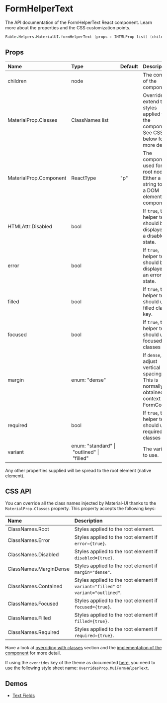 # FormHelperText

<p class="description">The API documentation of the FormHelperText React component. Learn more about the properties and the CSS customization points.</p>

```fsharp
Fable.Helpers.MaterialUI.formHelperText (props : IHTMLProp list) (children : ReactElement list) : ReactElement
```



## Props

| Name | Type | Default | Description |
|:-----|:-----|:--------|:------------|
| <span class="prop-name">children</span> | <span class="prop-type">node</span> |   | The content of the component. |
| <span class="prop-name">MaterialProp.Classes</span> | <span class="prop-type">ClassNames list</span> |   | Override or extend the styles applied to the component.  See CSS API below for more details.  |
| <span class="prop-name">MaterialProp.Component</span> | <span class="prop-type">ReactType</span> | <span class="prop-default">"p"</span> | The component used for the root node. Either a string to use a DOM element or a component. |
| <span class="prop-name">HTMLAttr.Disabled</span> | <span class="prop-type">bool</span> |   | If `true`, the helper text should be displayed in a disabled state. |
| <span class="prop-name">error</span> | <span class="prop-type">bool</span> |   | If `true`, helper text should be displayed in an error state. |
| <span class="prop-name">filled</span> | <span class="prop-type">bool</span> |   | If `true`, the helper text should use filled classes key. |
| <span class="prop-name">focused</span> | <span class="prop-type">bool</span> |   | If `true`, the helper text should use focused classes key. |
| <span class="prop-name">margin</span> | <span class="prop-type">enum:&nbsp;"dense"<br></span> |   | If `dense`, will adjust vertical spacing. This is normally obtained via context from FormControl. |
| <span class="prop-name">required</span> | <span class="prop-type">bool</span> |   | If `true`, the helper text should use required classes key. |
| <span class="prop-name">variant</span> | <span class="prop-type">enum:&nbsp;"standard"&nbsp;&#124;<br>&nbsp;"outlined"&nbsp;&#124;<br>&nbsp;"filled"<br></span> |   | The variant to use. |

Any other properties supplied will be spread to the root element (native element).

## CSS API

You can override all the class names injected by Material-UI thanks to the `MaterialProp.Classes` property.
This property accepts the following keys:


| Name | Description |
|:-----|:------------|
| <span class="prop-name">ClassNames.Root</span> | Styles applied to the root element.
| <span class="prop-name">ClassNames.Error</span> | Styles applied to the root element if `error={true}`.
| <span class="prop-name">ClassNames.Disabled</span> | Styles applied to the root element if `disabled={true}`.
| <span class="prop-name">ClassNames.MarginDense</span> | Styles applied to the root element if `margin="dense"`.
| <span class="prop-name">ClassNames.Contained</span> | Styles applied to the root element if `variant="filled"` or `variant="outlined"`.
| <span class="prop-name">ClassNames.Focused</span> | Styles applied to the root element if `focused={true}`.
| <span class="prop-name">ClassNames.Filled</span> | Styles applied to the root element if `filled={true}`.
| <span class="prop-name">ClassNames.Required</span> | Styles applied to the root element if `required={true}`.

Have a look at [overriding with classes](#/customization/overrides) section
and the [implementation of the component](https://github.com/mui-org/material-ui/tree/master/packages/material-ui/src/FormHelperText/FormHelperText.js)
for more detail.

If using the `overrides` key of the theme as documented
[here](#/customization/themes),
you need to use the following style sheet name: `OverridesProp.MuiFormHelperText`.

## Demos

- [Text Fields](/demos/text-fields/)

